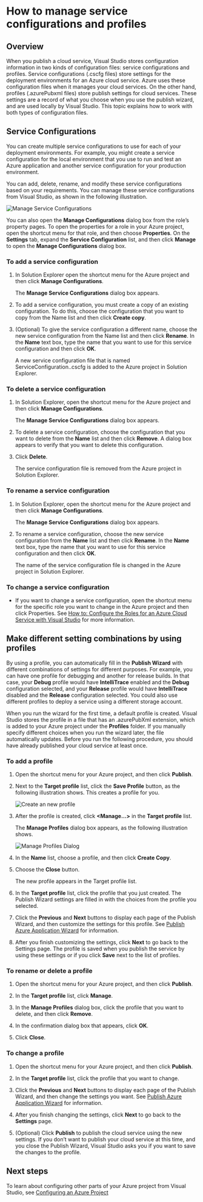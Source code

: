 <properties
   pageTitle="How to manage service configurations and profiles"
   description="Learn how to work with service configurations and profiles configuration files| which store settings for the deployment environments and publish settings for cloud services."
   services="visual-studio-online"
   documentationCenter="na"
   authors="kempb"
   manager="douge"
   editor="tglee" />
<tags
	ms.service="multiple"
	ms.date="08/13/2015"
	wacn.date=""/>

# How to manage service configurations and profiles

## Overview

When you publish a cloud service, Visual Studio stores configuration information in two kinds of configuration files: service configurations and profiles. Service configurations (.cscfg files) store settings for the deployment environments for an Azure cloud service. Azure uses these configuration files when it manages your cloud services. On the other hand, profiles (.azurePubxml files) store publish settings for cloud services. These settings are a record of what you choose when you use the publish wizard, and are used locally by Visual Studio. This topic explains how to work with both types of configuration files.

## Service Configurations

You can create multiple service configurations to use for each of your deployment environments. For example, you might create a service configuration for the local environment that you use to run and test an Azure application and another service configuration for your production environment.

You can add, delete, rename, and modify these service configurations based on your requirements. You can manage these service configurations from Visual Studio, as shown in the following illustration.

![Manage Service Configurations](./media/vs-azure-tools-service-configurations-and-profiles-how-to-manage/manage-service-config.png)

You can also open the **Manage Configurations** dialog box from the role’s property pages. To open the properties for a role in your Azure project, open the shortcut menu for that role, and then choose **Properties**. On the **Settings** tab, expand the **Service Configuration** list, and then click **Manage** to open the **Manage Configurations** dialog box.

### To add a service configuration

1. In Solution Explorer open the shortcut menu for the Azure project and then click **Manage Configurations**.

    The **Manage Service Configurations** dialog box appears.

1. To add a service configuration, you must create a copy of an existing configuration. To do this, choose the configuration that you want to copy from the Name list and then click **Create copy**.

1. (Optional) To give the service configuration a different name, choose the new service configuration from the Name list and then click **Rename**. In the **Name** text box, type the name that you want to use for this service configuration and then click **OK**.

    A new service configuration file that is named ServiceConfiguration.<New Name>.cscfg is added to the Azure project in Solution Explorer.


### To delete a service configuration

1. In Solution Explorer, open the shortcut menu for the Azure project and then click **Manage Configurations**.

    The **Manage Service Configurations** dialog box appears.

1. To delete a service configuration, choose the configuration that you want to delete from the **Name** list and then click **Remove**. A dialog box appears to verify that you want to delete this configuration.

1. Click **Delete**.

     The service configuration file is removed from the Azure project in Solution Explorer.


### To rename a service configuration

1. In Solution Explorer, open the shortcut menu for the Azure project and then click **Manage Configurations**.

    The **Manage Service Configurations** dialog box appears.

1. To rename a service configuration, choose the new service configuration from the **Name** list and then click **Rename**. In the **Name** text box, type the name that you want to use for this service configuration and then click **OK**.

    The name of the service configuration file is changed in the Azure project in Solution Explorer.

### To change a service configuration

- If you want to change a service configuration, open the shortcut menu for the specific role you want to change in the Azure project and then click Properties. See [How to: Configure the Roles for an Azure Cloud Service with Visual Studio](https://msdn.microsoft.com/zh-cn/library/azure/hh369931.aspx) for more information.

## Make different setting combinations by using profiles

By using a profile, you can automatically fill in the **Publish Wizard** with different combinations of settings for different purposes. For example, you can have one profile for debugging and another for release builds. In that case, your **Debug** profile would have **IntelliTrace** enabled and the **Debug** configuration selected, and your **Release** profile would have **IntelliTrace** disabled and the **Release** configuration selected. You could also use different profiles to deploy a service using a different storage account.

When you run the wizard for the first time, a default profile is created. Visual Studio stores the profile in a file that has an .azurePubXml extension, which is added to your Azure project under the **Profiles** folder. If you manually specify different choices when you run the wizard later, the file automatically updates. Before you run the following procedure, you should have already published your cloud service at least once.

### To add a profile

1. Open the shortcut menu for your Azure project, and then click **Publish**.

1. Next to the **Target profile** list, click the **Save Profile** button, as the following illustration shows. This creates a profile for you.

    ![Create an new profile](./media/vs-azure-tools-service-configurations-and-profiles-how-to-manage/create-new-profile.png)

1. After the profile is created, click **<Manage…>** in the **Target profile** list.

    The **Manage Profiles** dialog box appears, as the following illustration shows.

    ![Manage Profiles Dialog](./media/vs-azure-tools-service-configurations-and-profiles-how-to-manage/manage-profiles.png)

1. In the **Name** list, choose a profile, and then click **Create Copy**.

1. Choose the **Close** button.

    The new profile appears in the Target profile list.

1. In the **Target profile** list, click the profile that you just created. The Publish Wizard settings are filled in with the choices from the profile you selected.

1. Click the **Previous** and **Next** buttons to display each page of the Publish Wizard, and then customize the settings for this profile. See [Publish Azure Application Wizard](/documentation/articles/vs-azure-tools-publish-azure-application-wizard/) for information.

1. After you finish customizing the settings, click **Next** to go back to the Settings page. The profile is saved when you publish the service by using these settings or if you click **Save** next to the list of profiles.

### To rename or delete a profile

1. Open the shortcut menu for your Azure project, and then click **Publish**.

1. In the **Target profile** list, click **Manage**.

1. In the **Manage Profiles** dialog box, click the profile that you want to delete, and then click **Remove**.

1. In the confirmation dialog box that appears, click **OK**.

1. Click **Close**.

### To change a profile

1. Open the shortcut menu for your Azure project, and then click **Publish**.

1. In the **Target profile** list, click the profile that you want to change.

1. Click the **Previous** and **Next** buttons to display each page of the Publish Wizard, and then change the settings you want. See [Publish Azure Application Wizard](/documentation/articles/vs-azure-tools-publish-azure-application-wizard/) for information.

1. After you finish changing the settings, click **Next** to go back to the **Settings** page.

1. (Optional) Click **Publish** to publish the cloud service using the new settings. If you don’t want to publish your cloud service at this time, and you close the Publish Wizard, Visual Studio asks you if you want to save the changes to the profile.

## Next steps

To learn about configuring other parts of your Azure project from Visual Studio, see [Configuring an Azure Project](/documentation/articles/vs-azure-tools-configuring-an-azure-project/)
